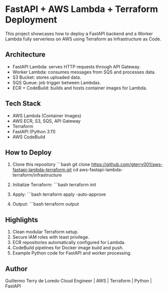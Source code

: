 # FastAPI + AWS Lambda + Terraform Deployment

This project showcases how to deploy a FastAPI backend and a Worker Lambda fully serverless on AWS using Terraform as Infrastructure as Code.


## Architecture

- FastAPI Lambda: serves HTTP requests through API Gateway.
- Worker Lambda: consumes messages from SQS and processes data.
- S3 Bucket: stores uploaded data.
- SQS Queue: job trigger between Lambdas.
- ECR + CodeBuild: builds and hosts container images for Lambda.


## Tech Stack

- AWS Lambda (Container Images)
- AWS ECR, S3, SQS, API Gateway
- Terraform
- FastAPI (Python 3.11)
- AWS CodeBuild

## How to Deploy

1. Clone this repository
   ´´´bash
   git clone https://github.com/gterry001/aws-fastapi-lambda-terraform.git
   cd aws-fastapi-lambda-terraform/infrastructure

3. Initialize Terraform:
´´´bash
   terraform init

4. Apply:
´´´bash
   terraform apply -auto-approve

5. Output:
´´´bash
   terraform output

## Highlights

1. Clean modular Terraform setup.
2. Secure IAM roles with least privilege.
3. ECR repositories automatically configured for Lambda.
4. CodeBuild pipelines for Docker image build and push.
5. Example Python code for FastAPI and worker processing.

## Author

Guillermo Terry de Loredo
Cloud Engineer | AWS | Terraform | Python | FastAPI
